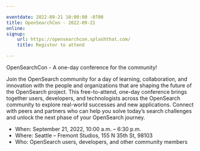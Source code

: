 ```yaml
---

eventdate: 2022-09-21 10:00:00 -0700
title: OpenSearchCon - 2022-09-21
online: 
signup:
    url: https://opensearchcon.splashthat.com/
    title: Register to attend

---
```


OpenSearchCon - A one-day conference for the community!

Join the OpenSearch community for a day of learning, collaboration, and innovation with the people and organizations that are shaping the future of the OpenSearch project. This free-to-attend, one-day conference brings together users, developers, and technologists across the OpenSearch community to explore real-world successes and new applications. Connect with peers and partners who can help you solve today’s search challenges and unlock the next phase of your OpenSearch journey.

- When: September 21, 2022, 10:00 a.m. – 6:30 p.m.
- Where: Seattle – Fremont Studios, 155 N 35th St, 98103
- Who: OpenSearch users, developers, and other community members
